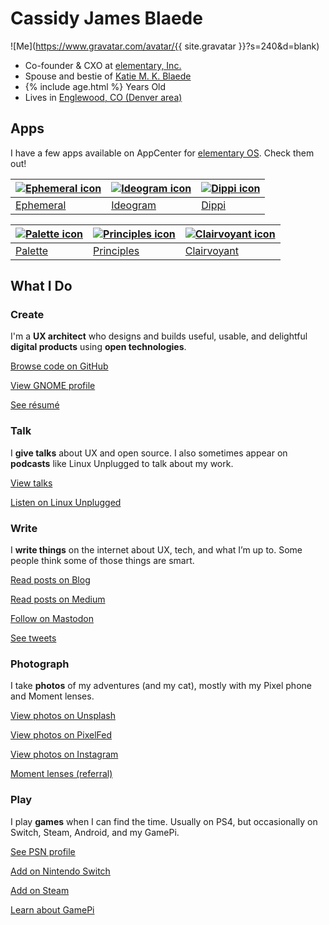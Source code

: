 ---
---

# Cassidy James Blaede

![Me](https://www.gravatar.com/avatar/{{ site.gravatar }}?s=240&d=blank)

<div class="summary">
  <ul class="fa-ul">
    <li><i class="fa-li fa fa-briefcase"></i>Co-founder &amp; CXO at <a href="https://elementary.io/">elementary, Inc.</a></li>
    <li><i class="fa-li fa fa-heart"></i>Spouse and bestie of <a href="https://katiemkblaede.com/">Katie M. K. Blaede</a></li>
    <li><i class="fa-li fa fa-birthday-cake"></i><span id="age">{% include age.html %}</span> Years Old</li>
    <li><i class="fa-li fa fa-map-marker"></i>Lives in <a href="https://www.google.com/maps/place/Englewood,+CO/@39.6888341,-104.9838867,12z/data=!4m2!3m1!1s0x876c807a9da33fb7:0x6620ef5f5fcfffc5">Englewood, CO (Denver area)</a></li>
  </ul>
</div>

## Apps

I have a few apps available on AppCenter for [elementary OS](https://elementary.io). Check them out!

| [![Ephemeral icon](https://cassidyjames.github.io/ephemeral/data/icons/128.svg)](https://appcenter.elementary.io/com.github.cassidyjames.ephemeral) | [![Ideogram icon](https://cassidyjames.github.io/ideogram/data/icons/128.svg)](https://appcenter.elementary.io/com.github.cassidyjames.ideogram) | [![Dippi icon](https://cassidyjames.github.io/dippi/data/icons/128/com.github.cassidyjames.dippi.svg)](https://appcenter.elementary.io/com.github.cassidyjames.dippi) |
|--|--|--|
| [Ephemeral](https://appcenter.elementary.io/com.github.cassidyjames.ephemeral) | [Ideogram](https://appcenter.elementary.io/com.github.cassidyjames.ideogram) | [Dippi](https://appcenter.elementary.io/com.github.cassidyjames.dippi) |

| [![Palette icon](https://cassidyjames.github.io/palette/data/icons/128.svg)](https://appcenter.elementary.io/com.github.cassidyjames.palette) | [![Principles icon](https://cassidyjames.github.io/principles/data/icons/128.svg)](https://appcenter.elementary.io/com.github.cassidyjames.principles) | [![Clairvoyant icon](https://cassidyjames.github.io/clairvoyant/data/icons/128.svg)](https://appcenter.elementary.io/com.github.cassidyjames.clairvoyant) |
|--|--|--|
| [Palette](https://appcenter.elementary.io/com.github.cassidyjames.palette) | [Principles](https://appcenter.elementary.io/com.github.cassidyjames.principles) | [Clairvoyant](https://appcenter.elementary.io/com.github.cassidyjames.clairvoyant) |

## What I Do

### Create

I'm a **UX architect** who designs and builds useful, usable, and delightful **digital products** using **open technologies**.

<a href="https://github.com/{{ site.github_user }}" class="read-more github"><i class="fab fa-fw fa-github"></i>Browse code on GitHub</a>

<a href="https://wiki.gnome.org/CassidyBlaede" class="read-more gnome"><i class="fa fa-fw fa-info-circle"></i>View GNOME profile</a>

<a href="/resume" class="read-more resume"><i class="far fa-fw fa-file-alt"></i>See résumé</a>

### Talk

I **give talks** about UX and open source. I also sometimes appear on **podcasts** like Linux Unplugged to talk about my work.

<a href="/talks" class="read-more talks"><i class="fa fa-fw fa-chalkboard-teacher"></i>View talks</a>

<a href="https://linuxunplugged.com/guests/cassidyjames" class="read-more lup"><i class="fa fa-fw fa-microphone"></i>Listen on Linux Unplugged</a>

### Write

I **write things** on the internet about UX, tech, and what I&rsquo;m up to. Some people think some of those things are smart.

<a href="/blog" class="read-more blog"><i class="fa fa-fw fa-rss"></i>Read posts on Blog</a>

<a href="https://medium.com/{{ site.medium }}" class="read-more medium"><i class="fab fa-fw fa-medium"></i>Read posts on Medium</a>

<a rel="me" href="{{ site.mastodon }}" class="read-more mastodon"><i class="fab fa-fw fa-mastodon"></i>Follow on Mastodon</a>

<a href="https://twitter.com/{{ site.twitter }}" class="read-more twitter"><i class="fab fa-fw fa-twitter"></i>See tweets</a>

### Photograph

I take **photos** of my adventures (and my cat), mostly with my Pixel phone and Moment lenses.

<a href="https://unsplash.com/{{ site.unsplash }}" class="read-more unsplash"><i class="fas fa-fw fa-camera"></i>View photos on Unsplash</a>

<a rel="me" href="{{ site.pixelfed }}" class="read-more pixelfed"><i class="fas fa-fw fa-camera-retro"></i>View photos on PixelFed</a>

<a href="https://instagram.com/{{ site.instagram }}" class="read-more instagram"><i class="fab fa-fw fa-instagram"></i>View photos on Instagram</a>

<a href="https://www.shopmoment.com/shop?tap_a=30146-d3ce98&tap_s=363496-01e37a&utm_medium=referral&utm_source=ambassador&utm_campaign=Moment%2BReferral%2BProgram&utm_content=cassidyblaede" class="read-more moment"><i class="fas fa-fw fa-credit-card"></i>Moment lenses (referral)</a>

### Play

I play **games** when I can find the time. Usually on PS4, but occasionally on Switch, Steam, Android, and my GamePi.

<a href="http://psnprofiles.com/blaede22" class="read-more psn"><i class="fa fa-fw fa-trophy"></i>See PSN profile</a>

<a href="switch" class="read-more switch"><i class="fab fa-fw fa-nintendo-switch"></i>Add on Nintendo Switch</a>

<a href="http://steamcommunity.com/id/{{ site.steam }}/" class="read-more steam"><i class="fab fa-fw fa-steam-square"></i>Add on Steam</a>

<a href="/gamepi" class="read-more gamepi"><i class="fa fa-fw fa-gamepad"></i>Learn about GamePi</a>

